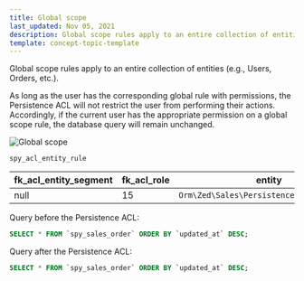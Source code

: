 ```yaml
---
title: Global scope
last_updated: Nov 05, 2021
description: Global scope rules apply to an entire collection of entities (e.g., Users, Orders, etc.).
template: concept-topic-template
---
```


Global scope rules apply to an entire collection of entities (e.g., Users, Orders, etc.).

As long as the user has the corresponding global rule with permissions, the Persistence ACL will not restrict the user from performing their actions. Accordingly, if the current user has the appropriate permission on a global scope rule, the database query will remain unchanged.

![Global scope](https://confluence-connect.gliffy.net/embed/image/61268adb-9b3c-46f4-a83c-ed5862420298.png?utm_medium=live&utm_source=custom)

`spy_acl_entity_rule`

| fk_acl_entity_segment | fk_acl_role | entity | permission_mask | scope |
|-----|-----|-----|-----|-----|
| null | 15  | `Orm\Zed\Sales\Persistence\SpySalesOrder` | `AclEntityConstants::OPERATION_MASK_READ` | `AclEntityConstants::SCOPE_GLOBAL` |

Query before the Persistence ACL:
```sql
SELECT * FROM `spy_sales_order` ORDER BY `updated_at` DESC;
```

Query after the Persistence ACL:
```sql
SELECT * FROM `spy_sales_order` ORDER BY `updated_at` DESC;
```

